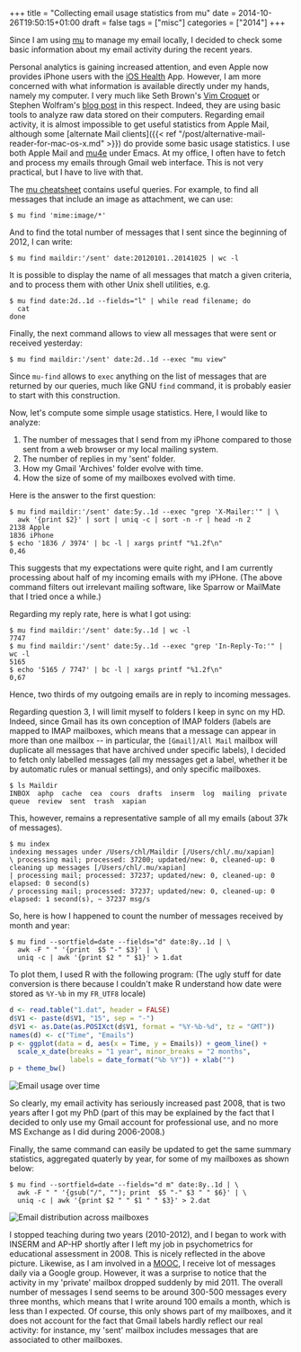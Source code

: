 +++
title = "Collecting email usage statistics from mu"
date = 2014-10-26T19:50:15+01:00
draft = false
tags = ["misc"]
categories = ["2014"]
+++

Since I am using [mu](http://www.djcbsoftware.nl/code/mu/) to manage my email locally, I decided to check some basic information about my email activity during the recent years.

<!--more-->

Personal analytics is gaining increased attention, and even Apple now provides iPhone users with the [iOS Health](https://www.apple.com/ios/whats-new/health/) App. However, I am more concerned with what information is available directly under my hands, namely my computer. I very much like Seth Brown's [Vim Croquet](http://www.drbunsen.org/vim-croquet/) or Stephen Wolfram's [blog post](http://blog.stephenwolfram.com/2012/03/the-personal-analytics-of-my-life/) in this respect. Indeed, they are using basic tools to analyze raw data stored on their computers. Regarding email activity, it is almost impossible to get useful statistics from Apple Mail, although some [alternate Mail clients]({{< ref "/post/alternative-mail-reader-for-mac-os-x.md" >}}) do provide some basic usage statistics. I use both Apple Mail and [mu4e](http://www.djcbsoftware.nl/code/mu/mu4e.html) under Emacs. At my office, I often have to fetch and process my emails through Gmail web interface. This is not very practical, but I have to live with that.

The [mu cheatsheet](http://www.djcbsoftware.nl/code/mu/cheatsheet.html) contains useful queries. For example, to find all messages that include an image as attachment, we can use:

```
$ mu find 'mime:image/*'
```

And to find the total number of messages that I sent since the beginning of 2012, I can write:

```
$ mu find maildir:'/sent' date:20120101..20141025 | wc -l
```

It is possible to display the name of all messages that match a given criteria, and to process them with other Unix shell utilities, e.g.

```
$ mu find date:2d..1d --fields="l" | while read filename; do
  cat
done
```

Finally, the next command allows to view all messages that were sent or received yesterday:

```
$ mu find maildir:'/sent' date:2d..1d --exec "mu view"
```

Since `mu-find` allows to `exec` anything on the list of messages that are returned by our queries, much like GNU `find` command, it is probably easier to start with this construction.

Now, let's compute some simple usage statistics. Here, I would like to analyze:

1. The number of messages that I send from my iPhone compared to those sent from a web browser or my local mailing system.
2. The number of replies in my 'sent' folder.
3. How my Gmail 'Archives' folder evolve with time.
4. How the size of some of my mailboxes evolved with time.

Here is the answer to the first question:

```
$ mu find maildir:'/sent' date:5y..1d --exec "grep 'X-Mailer:'" | \
  awk '{print $2}' | sort | uniq -c | sort -n -r | head -n 2
2138 Apple
1836 iPhone
$ echo '1836 / 3974' | bc -l | xargs printf "%1.2f\n"
0,46
```

This suggests that my expectations were quite right, and I am currently processing about half of my incoming emails with my iPHone. (The above command filters out irrelevant mailing software, like Sparrow or MailMate that I tried once a while.)

Regarding my reply rate, here is what I got using:

```
$ mu find maildir:'/sent' date:5y..1d | wc -l
7747
$ mu find maildir:'/sent' date:5y..1d --exec "grep 'In-Reply-To:'" | wc -l
5165
$ echo '5165 / 7747' | bc -l | xargs printf "%1.2f\n"
0,67
```

Hence, two thirds of my outgoing emails are in reply to incoming messages.

Regarding question 3, I will limit myself to folders I keep in sync on my HD. Indeed, since Gmail has its own conception of IMAP folders (labels are mapped to IMAP mailboxes, which means that a message can appear in more than one mailbox -- in particular, the `[Gmail]/All Mail` mailbox will duplicate all messages that have archived under specific labels), I decided to fetch only labelled messages (all my messages get a label, whether it be by automatic rules or manual settings), and only specific mailboxes.

```
$ ls Maildir
INBOX  aphp  cache  cea  cours  drafts  inserm  log  mailing  private  
queue  review  sent  trash  xapian
```

This, however, remains a representative sample of all my emails (about 37k of messages).

```
$ mu index
indexing messages under /Users/chl/Maildir [/Users/chl/.mu/xapian]
\ processing mail; processed: 37200; updated/new: 0, cleaned-up: 0
cleaning up messages [/Users/chl/.mu/xapian]
| processing mail; processed: 37237; updated/new: 0, cleaned-up: 0
elapsed: 0 second(s)
/ processing mail; processed: 37237; updated/new: 0, cleaned-up: 0
elapsed: 1 second(s), ~ 37237 msg/s
```

So, here is how I happened to count the number of messages received by month and year:

```
$ mu find --sortfield=date --fields="d" date:8y..1d | \
  awk -F " " '{print  $5 "-" $3}' | \
  uniq -c | awk '{print $2 " " $1}' > 1.dat
```

To plot them, I used R with the following program: (The ugly stuff for date conversion is there because I couldn't make R understand how date were stored as `%Y-%b` in my `FR_UTF8` locale)

```r
d <- read.table("1.dat", header = FALSE)
d$V1 <- paste(d$V1, "15", sep = "-")
d$V1 <- as.Date(as.POSIXct(d$V1, format = "%Y-%b-%d", tz = "GMT"))
names(d) <- c("Time", "Emails")
p <- ggplot(data = d, aes(x = Time, y = Emails)) + geom_line() +
  scale_x_date(breaks = "1 year", minor_breaks = "2 months", 
               labels = date_format("%b %Y")) + xlab("")
p + theme_bw()
```

![Email usage over time](/img/ts-emails-year.png)

So clearly, my email activity has seriously increased past 2008, that is two years after I got my PhD (part of this may be explained by the fact that I decided to only use my Gmail account for professional use, and no more MS Exchange as I did during 2006-2008.)

Finally, the same command can easily be updated to get the same summary statistics, aggregated quaterly by year, for some of my mailboxes as shown below:

```
$ mu find --sortfield=date --fields="d m" date:8y..1d | \
  awk -F " " '{gsub("/", ""); print  $5 "-" $3 " " $6}' | \
  uniq -c | awk '{print $2 " " $1 " " $3}' > 2.dat
```

![Email distribution across mailboxes](/img/ts-emails-year-mailbox.png)

I stopped teaching during two years (2010-2012), and I began to work with INSERM and AP-HP shortly after I left my job in psychometrics for educational assessment in 2008. This is nicely reflected in the above picture. Likewise, as I am involved in a [MOOC](http://goo.gl/drKW0h), I receive lot of messages daily via a Google group. However, it was a surprise to notice that the activity in my 'private' mailbox dropped suddenly by mid 2011. The overall number of messages I send seems to be around 300-500 messages every three months, which means that I write around 100 emails a month, which is less than I expected. Of course, this only shows part of my mailboxes, and it does not account for the fact that Gmail labels hardly reflect our real activity: for instance, my 'sent' mailbox includes messages that are associated to other mailboxes.
